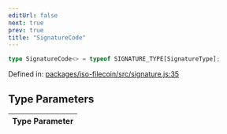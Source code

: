 ```yaml
---
editUrl: false
next: true
prev: true
title: "SignatureCode"
---
```


```ts
type SignatureCode<> = typeof SIGNATURE_TYPE[SignatureType];
```

Defined in: [packages/iso-filecoin/src/signature.js:35](https://github.com/hugomrdias/filecoin/blob/785c3411e0df74cabd3b2718e9d4a52c466ba914/packages/iso-filecoin/src/signature.js#L35)

## Type Parameters

| Type Parameter |
| ------ |
